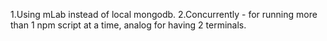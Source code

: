 1.Using mLab instead of local mongodb.
2.Concurrently - for running more than 1 npm script at a time, analog for having 2 terminals.